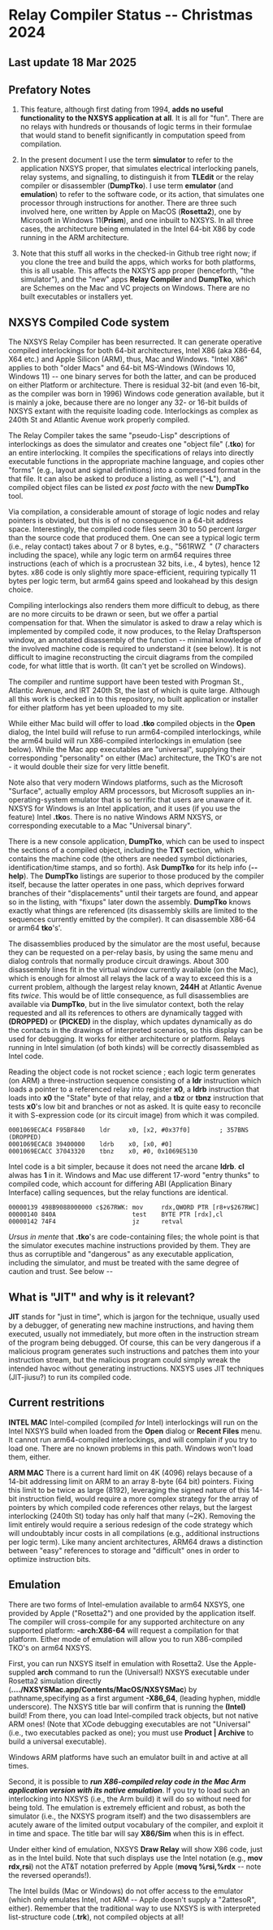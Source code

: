 # Relay Compiler Status -- Christmas 2024

## Last update 18 Mar 2025

## Prefatory Notes

1. This feature, although first dating from 1994, **adds no useful functionality to the NXSYS application at all**.  It is all for "fun".  There are no relays with hundreds or thousands of logic terms in their formulae that would stand to benefit significantly in computation speed from compilation.

2. In the present document I use the term **simulator** to refer to the application NXSYS proper, that simulates electrical interlocking panels, relay systems, and signalling, to distinguish it from **TLEdit** or the relay compiler or disassembler (**DumpTko**). I use term **emulator** (and **emulation**) to refer to the software code, or its action, that simulates one processor through instructions for another. There are three such involved here, one written by Apple on MacOS (**Rosetta2**), one by Microsoft in Windows 11(**Prism**), and one inbuilt to NXSYS.  In all three cases, the architecture being emulated in the Intel 64-bit X86 by code running in the ARM architecture.

3. Note that this stuff all works in the checked-in Github tree right now; if you clone the tree and build the apps, which works for both platforms, this is all usable.  This affects the NXSYS app proper (henceforth, "the simulator"), and the "new" apps **Relay Compiler** and **DumpTko**, which are Schemes on the Mac and VC projects on Windows. There are no built executables or installers yet.

## NXSYS Compiled Code system


The NXSYS Relay Compiler has been resurrected. It can generate operative compiled interlockings for both 64-bit architectures, Intel X86 (aka X86-64, X64 etc.) and Apple Silicon (ARM), thus, Mac and Windows.  "Intel X86" applies to both "older Macs" and 64-bit MS-Windows (Windows 10, Windows 11) -- one binary serves for both the latter, and can be produced on either Platform or architecture. There is residual 32-bit (and even 16-bit, as the compiler was born in 1996) Windows code generation available, but it is mainly a joke, because there are no longer any 32- or 16-bit builds of NXSYS extant with the requisite loading code. Interlockings as complex as 240th St and Atlantic Avenue work properly compiled.

The Relay Compiler takes the same "pseudo-Lisp" descriptions of interlockings as does the simulator and creates one "object file" (**.tko**) for an entire interlocking.  It compiles the specifications of relays into directly executable functions in the appropriate machine language, and copies other "forms" (e.g., layout and signal definitions) into a compressed format in the that file.  It can also be asked to produce a listing, as well ("**-L**"), and compiled object files can be listed *ex post facto* with the new **DumpTko** tool.

Via compilation, a considerable amount of storage of logic nodes and relay pointers is obviated, but this is of no consequence in a 64-bit address space.  Interestingly, the compiled code files seem 30 to 50 percent *larger* than the source code that produced them. One can see a typical logic term (i.e., relay contact) takes about 7 or 8 bytes, e.g., "561RWZ<code>&nbsp;</code>" (7 characters including the space), while any logic term on arm64 requires three instructions (each of which is a procrustean 32 bits, i.e., 4 bytes), hence 12 bytes.  x86 code is only slightly more space-efficient, requiring typically 11 bytes per logic term, but arm64 gains speed and lookahead by this design choice.

Compiling interlockings also renders them more difficult to debug, as there are no more circuits to be drawn or seen, but we offer a partial compensation for that.  When the simulator is asked to draw a relay which is implemented by compiled code, it now produces, to the Relay Draftsperson window, an annotated disassembly of the function -- minimal knowledge of the involved machine code is required to understand it (see below). It is not difficult to imagine reconstructing the circuit diagrams from the compiled code, for what little that is worth. (It can't yet be scrolled on Windows).

The compiler and runtime support have been tested with Progman St., Atlantic Avenue, and IRT 240th St, the last of which is quite large.  Although all this work is checked in to this repository, no built  application or installer for either platform has yet been uploaded to my site.

While either Mac build will offer to load **.tko** compiled objects in the **Open** dialog, the Intel build will refuse to run arm64-compiled interlockings, while the arm64 build will run X86-compiled interlockings in emulation (see below).  While the Mac app executables are "universal", supplying their corresponding "personality" on either (Mac) architecture, the TKO's are not - it would double their size for very little benefit.

Note also that very modern Windows platforms, such as the Microsoft "Surface", actually employ ARM processors, but Microsoft supplies an in-operating-system emulator that is so terrific that users are unaware of it. NXSYS for Windows is an Intel application, and it uses (if you use the feature) Intel **.tko**s.  There is no native Windows ARM NXSYS, or corresponding executable to a Mac "Universal binary".

There is a new console application, **DumpTko**, which can be used to inspect the sections of a compiled object, including the **TXT** section, which contains the machine code (the others are needed symbol dictionaries, identification/time stamps, and so forth).  Ask **DumpTko** for its help info (**--help**). The **DumpTko** listings are superior to those produced by the compiler itself, because the latter operates in one pass, which deprives forward branches of their "displacements" until their targets are found, and appear so in the listing, with "fixups" later down the assembly.  **DumpTko** knows exactly what things are referenced (its disassembly skills are limited to the sequences currently emitted by the compiler). It can disassemble X86-64 or arm64 **tko**'s'.

The disassemblies produced by the simulator are the most useful, because they can be requested on a per-relay basis, by using the same menu and dialog controls that normally produce circuit drawings.  About 300 disassembly lines fit in the virtual window currently available (on the Mac), which is enough for almost all relays the lack of a way to exceed this is a current problem, although the largest relay known, **244H** at Atlantic Avenue fits *twice*.  This would be of little consequence, as full disassemblies are available via **DumpTko**, but in the live simulator context, both the relay requested and all its references to others are dynamically tagged with **(DROPPED)** or **(PICKED)** in the display, which updates dynamically as do the contacts in the drawings of interpreted scenarios, so this display can be used for debugging. It works for either architecture or platform.  Relays running in Intel simulation (of both kinds) will be correctly disassembled as Intel code.

Reading the object code is not rocket science ; each logic term generates (on ARM) a three-instruction sequence consisting of a **ldr** instruction which loads a pointer to a referenced relay into register **x0**, a **ldrb** instruction that loads into **x0** the "State" byte of that relay, and a **tbz** or **tbnz** instruction that tests **x0**'s low bit and branches or not as asked. It is quite easy to reconcile it with S-expression code (or its circuit image) from which it was compiled.

    0001069ECAC4 F95BF840    ldr     x0, [x2, #0x37f0]        ; 357BNS  (DROPPED)
    0001069ECAC8 39400000    ldrb    x0, [x0, #0]
    0001069ECACC 37043320    tbnz    x0, #0, 0x1069E5130

Intel code is a bit simpler, because it does not need the arcane **ldrb**. **cl** alwas has **1** in it.  Windows and Mac use different 17-word "entry thunks" to compiled code, which account for differing ABI (Application Binary Interface) calling sequences, but the relay functions are identical.

    00000139 498B9088000000 c$267RWK: mov     rdx,QWORD PTR [r8+v$267RWC]
    00000140 840A                     test    BYTE PTR [rdx],cl
    00000142 74F4                     jz      retval

*Ursus in mente* that **.tko**'s are code-containing files; the whole point is that the simulator executes machine instructions provided by them.  They are thus as corruptible and "dangerous" as any executable application, including the simulator, and must be treated with the same degree of caution and trust. See below --

## What is "JIT" and why is it relevant?

**JIT** stands for "just in time", which is jargon for the technique, usually used by a debugger, of generating new machine instructions, and having them executed, usually not immediately, but more often in the instruction stream of the program being debugged.  Of course, this can be very dangerous if a malicious program generates such instructions and patches them into your instruction stream, but the malicious program could simply wreak the intended havoc without generating instructions. NXSYS uses JIT techniques (JIT-jiusu?) to run its compiled code.

## Current restritions

**INTEL MAC** Intel-compiled (compiled *for* Intel) interlockings will run on the Intel NXSYS build when loaded from the **Open** dialog or **Recent Files** menu. It cannot run arm64-compiled interlockings, and will complain if you try to load one.  There are no known problems in this path.  Windows won't load them, either.

**ARM MAC** There is a current hard limit on 4K (4096) relays because of a 14-bit addressing limit on ARM to an array 8-byte (64 bit) pointers. Fixing this limit to be twice as large (8192), leveraging the signed nature of this 14-bit instruction field, would require a more complex strategy for the array of pointers by which compiled code references other relays, but the largest interlocking (240th St) today has only half that many (~2K).  Removing the limit entirely would require a serious redesign of the code strategy which will undoubtably incur costs in all compilations (e.g., additional instructions per logic term).  Like many ancient architectures, ARM64 draws a distinction between "easy" references to storage and "difficult" ones in order to optimize instruction bits.

## Emulation

There are two forms of Intel-emulation available to arm64 NXSYS, one provided by Apple ("Rosetta2") and one provided by the application itself.  The compiler will cross-compile for any supported architecture on any supported platform:  **-arch:X86-64** will request a compilation for that platform.  Either mode of emulation will allow you to run X86-compiled TKO's on arm64 NXSYS.

First, you can run NXSYS itself in emulation  with Rosetta2. Use the Apple-suppled **arch** command to run the (Universal!) NXSYS executable under Rosetta2 simulation directly (**..../NXSYSMac.app/Contents/MacOS/NXSYSMac**) by pathname,specifying as a first argument **-X86_64**, (leading hyphen, middle underscore). The NXSYS title bar will confirm that is running the **(Intel)** build!  From there, you can load Intel-compiled track objects, but not native ARM ones! (Note that XCode debugging executables are not "Universal" (i.e., two executables packed as one); you must use **Product | Archive** to build a universal executable).

Windows ARM platforms have such an emulator built in and active at all times.

Second, it is possible to ***run X86-compiled relay code in the Mac Arm application version with its native emulation***. If you try to load such an interlocking into NXSYS (i.e., the Arm build) it will do so without need for being told. The emulation is extremely efficient and robust, as both the simulator (i.e., the NXSYS program itself) and the two disassemblers are acutely aware of the limited output vocabulary of the compiler, and exploit it in time and space.  The title bar will say **X86/Sim** when this is in effect.

Under either kind of emulation, NXSYS **Draw Relay** will show X86 code, just as in the Intel build. Note that such displays use the Intel notation (e.g., **mov rdx,rsi**) not the AT&T notation preferred by Apple (**movq %rsi,%rdx** -- note the reversed operands!).

The Intel builds (Mac or Windows) do not offer access to the emulator (which only emulates Intel, not ARM -- Apple doesn't supply a "2attesoR", either).  Remember that the traditional way to use NXSYS is with interpreted list-structure code (**.trk**), not compiled objects at all!

